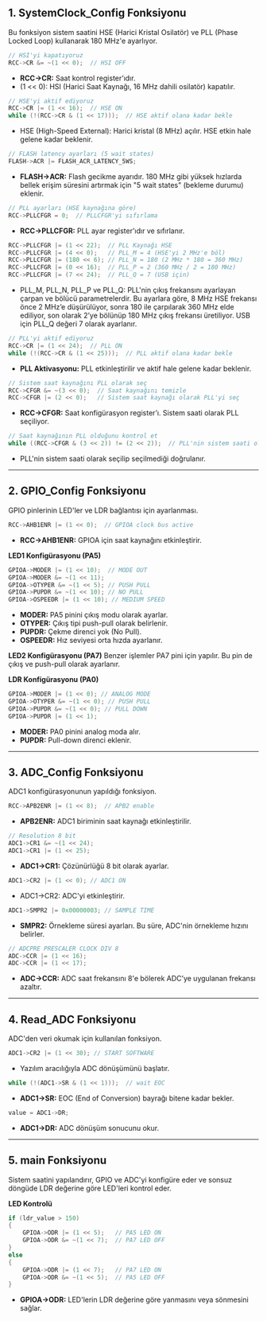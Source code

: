 ## 1. SystemClock_Config Fonksiyonu

Bu fonksiyon sistem saatini HSE (Harici Kristal Osilatör) ve PLL (Phase Locked Loop) kullanarak 180 MHz'e ayarlıyor.

```c
// HSI'yi kapatıyoruz
RCC->CR &= ~(1 << 0);  // HSI OFF
```
* **RCC->CR:** Saat kontrol register’ıdır.
* (1 << 0): HSI (Harici Saat Kaynağı, 16 MHz dahili osilatör) kapatılır.

```c
// HSE'yi aktif ediyoruz
RCC->CR |= (1 << 16);  // HSE ON
while (!(RCC->CR & (1 << 17)));  // HSE aktif olana kadar bekle
```
* HSE (High-Speed External): Harici kristal (8 MHz) açılır. HSE etkin hale gelene kadar beklenir.

```c
// FLASH latency ayarları (5 wait states)
FLASH->ACR |= FLASH_ACR_LATENCY_5WS;
```
* **FLASH->ACR:** Flash gecikme ayarıdır. 180 MHz gibi yüksek hızlarda bellek erişim süresini artırmak için "5 wait states" (bekleme durumu) eklenir.

```c
// PLL ayarları (HSE kaynağına göre)
RCC->PLLCFGR = 0;  // PLLCFGR'yi sıfırlama
```
* **RCC->PLLCFGR:** PLL ayar register'ıdır ve sıfırlanır.

```c
RCC->PLLCFGR |= (1 << 22);  // PLL Kaynağı HSE
RCC->PLLCFGR |= (4 << 0);   // PLL_M = 4 (HSE'yi 2 MHz'e böl)
RCC->PLLCFGR |= (180 << 6); // PLL_N = 180 (2 MHz * 180 = 360 MHz)
RCC->PLLCFGR |= (0 << 16);  // PLL_P = 2 (360 MHz / 2 = 180 MHz)
RCC->PLLCFGR |= (7 << 24);  // PLL_Q = 7 (USB için)
```
* PLL_M, PLL_N, PLL_P ve PLL_Q: PLL'nin çıkış frekansını ayarlayan çarpan ve bölücü parametrelerdir. Bu ayarlara göre, 8 MHz HSE frekansı önce 2 MHz’e düşürülüyor, sonra 180 ile çarpılarak 360 MHz elde ediliyor, son olarak 2’ye bölünüp 180 MHz çıkış frekansı üretiliyor. USB için PLL_Q değeri 7 olarak ayarlanır.

```c
// PLL'yi aktif ediyoruz
RCC->CR |= (1 << 24);  // PLL ON
while (!(RCC->CR & (1 << 25)));  // PLL aktif olana kadar bekle
```
* **PLL Aktivasyonu:** PLL etkinleştirilir ve aktif hale gelene kadar beklenir.

```c
// Sistem saat kaynağını PLL olarak seç
RCC->CFGR &= ~(3 << 0);  // Saat kaynağını temizle
RCC->CFGR |= (2 << 0);   // Sistem saat kaynağı olarak PLL'yi seç
```
* **RCC->CFGR:** Saat konfigürasyon register’ı. Sistem saati olarak PLL seçiliyor.

```c
// Saat kaynağının PLL olduğunu kontrol et
while ((RCC->CFGR & (3 << 2)) != (2 << 2));  // PLL'nin sistem saati olduğunu doğrula
```
* PLL'nin sistem saati olarak seçilip seçilmediği doğrulanır.

--------------------------------------------------------------------------------------------------------------------------------------------

## 2. GPIO_Config Fonksiyonu
GPIO pinlerinin LED'ler ve LDR bağlantısı için ayarlanması.

```c
RCC->AHB1ENR |= (1 << 0);  // GPIOA clock bus active
```
* **RCC->AHB1ENR:** GPIOA için saat kaynağını etkinleştirir.

**LED1 Konfigürasyonu (PA5)**
```c
GPIOA->MODER |= (1 << 10);  // MODE OUT
GPIOA->MODER &= ~(1 << 11);
GPIOA->OTYPER &= ~(1 << 5); // PUSH PULL
GPIOA->PUPDR &= ~(1 << 10); // NO PULL
GPIOA->OSPEEDR |= (1 << 10); // MEDIUM SPEED
```
* **MODER:** PA5 pinini çıkış modu olarak ayarlar.
* **OTYPER:** Çıkış tipi push-pull olarak belirlenir.
* **PUPDR:** Çekme direnci yok (No Pull).
* **OSPEEDR:** Hız seviyesi orta hızda ayarlanır.

**LED2 Konfigürasyonu (PA7)**
Benzer işlemler PA7 pini için yapılır. Bu pin de çıkış ve push-pull olarak ayarlanır.

**LDR Konfigürasyonu (PA0)**
```c
GPIOA->MODER |= (1 << 0); // ANALOG MODE
GPIOA->OTYPER &= ~(1 << 0); // PUSH PULL
GPIOA->PUPDR &= ~(1 << 0); // PULL DOWN
GPIOA->PUPDR |= (1 << 1);
```
* **MODER:** PA0 pinini analog moda alır.
* **PUPDR:** Pull-down direnci eklenir.

--------------------------------------------------------------------------------------------------------------------------------------------

## 3. ADC_Config Fonksiyonu
ADC1 konfigürasyonunun yapıldığı fonksiyon.
```c
RCC->APB2ENR |= (1 << 8);  // APB2 enable
```
* **APB2ENR:** ADC1 biriminin saat kaynağı etkinleştirilir.

```c
// Resolution 8 bit
ADC1->CR1 &= ~(1 << 24);
ADC1->CR1 |= (1 << 25);
```
* **ADC1->CR1:** Çözünürlüğü 8 bit olarak ayarlar.

```c
ADC1->CR2 |= (1 << 0); // ADC1 ON
```
* ADC1->CR2: ADC'yi etkinleştirir.

```c
ADC1->SMPR2 |= 0x00000003; // SAMPLE TIME
```
* **SMPR2:** Örnekleme süresi ayarları. Bu süre, ADC'nin örnekleme hızını belirler.

```c
// ADCPRE PRESCALER CLOCK DIV 8
ADC->CCR |= (1 << 16);
ADC->CCR |= (1 << 17);
```
* **ADC->CCR:** ADC saat frekansını 8'e bölerek ADC’ye uygulanan frekansı azaltır.

--------------------------------------------------------------------------------------------------------------------------------------------

## 4. Read_ADC Fonksiyonu 

ADC'den veri okumak için kullanılan fonksiyon.
```c
ADC1->CR2 |= (1 << 30); // START SOFTWARE
```
* Yazılım aracılığıyla ADC dönüşümünü başlatır.

```c
while (!(ADC1->SR & (1 << 1)));  // wait EOC
```
* **ADC1->SR:** EOC (End of Conversion) bayrağı bitene kadar bekler.

```c
value = ADC1->DR;
```
* **ADC1->DR:** ADC dönüşüm sonucunu okur.

--------------------------------------------------------------------------------------------------------------------------------------------

## 5. main Fonksiyonu
Sistem saatini yapılandırır, GPIO ve ADC'yi konfigüre eder ve sonsuz döngüde LDR değerine göre LED'leri kontrol eder.

**LED Kontrolü**
```c
if (ldr_value > 150)
{
    GPIOA->ODR |= (1 << 5);   // PA5 LED ON
    GPIOA->ODR &= ~(1 << 7);  // PA7 LED OFF
}
else
{
    GPIOA->ODR |= (1 << 7);   // PA7 LED ON
    GPIOA->ODR &= ~(1 << 5);  // PA5 LED OFF
}
```
* **GPIOA->ODR:** LED'lerin LDR değerine göre yanmasını veya sönmesini sağlar.

